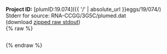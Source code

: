 **Project ID:** [plumID:19.074]({{ '/' | absolute_url }}eggs/19/074/)  
Stderr for source:  RNA-CCGG/3G5C/plumed.dat   
(download [zipped raw stdout](plumed.dat.plumed.stdout.txt.zip))  
{% raw %}
<pre>
</pre>
{% endraw %}
